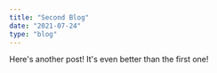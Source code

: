 ```yaml
---
title: "Second Blog"
date: "2021-07-24"
type: "blog"
---
```


Here's another post! It's even better than the first one!